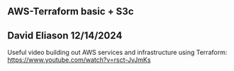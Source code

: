 ## AWS-Terraform basic + S3c
## David Eliason 12/14/2024


Useful video building out AWS services and infrastructure using Terraform: https://www.youtube.com/watch?v=rsct-JvJmKs
